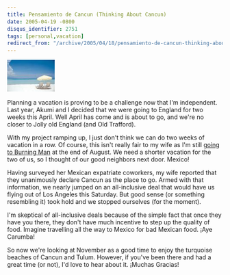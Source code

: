 ```yaml
---
title: Pensamiento de Cancun (Thinking About Cancun)
date: 2005-04-19 -0800
disqus_identifier: 2751
tags: [personal,vacation]
redirect_from: "/archive/2005/04/18/pensamiento-de-cancun-thinking-about-cancun.aspx/"
---
```


![Cancun](/images/Cancun.jpg)

Planning a vacation is proving to be a
challenge now that I'm independent. Last year, Akumi and I decided that
we were going to England for two weeks this April. Well April has come
and is about to go, and we're no closer to Jolly old England (and Old
Trafford).

With my project ramping up, I just don't think we can do two weeks of
vacation in a row. Of course, this isn't really fair to my wife as I'm
still [going to Burning
Man](https://haacked.com/archive/2005/02/02/2075.aspx) at the end of
August. We need a shorter vacation for the two of us, so I thought of
our good neighbors next door. Mexico!

Having surveyed her Mexican expatriate coworkers, my wife reported that
they unanimously declare Cancun as the place to go. Armed with that
information, we nearly jumped on an all-inclusive deal that would have
us flying out of Los Angeles this Saturday. But good sense (or something
resembling it) took hold and we stopped ourselves (for the moment).

I'm skeptical of all-inclusive deals because of the simple fact that
once they have you there, they don't have much incentive to step up the
quality of food. Imagine travelling all the way to Mexico for bad
Mexican food. ¡Aye Carumba!

So now we're looking at November as a good time to enjoy the turquoise
beaches of Cancun and Tulum. However, if you've been there and had a
great time (or not), I'd love to hear about it. ¡Muchas Gracias!
